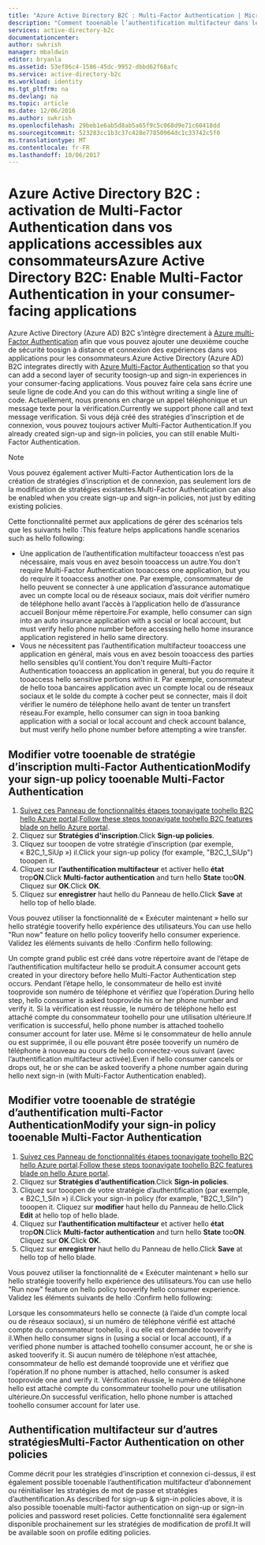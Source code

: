 ```yaml
---
title: "Azure Active Directory B2C : Multi-Factor Authentication | Microsoft Docs"
description: "Comment tooenable l’authentification multifacteur dans les applications pour les consommateurs sécurisées par Azure Active Directory B2C"
services: active-directory-b2c
documentationcenter: 
author: swkrish
manager: mbaldwin
editor: bryanla
ms.assetid: 53ef86c4-1586-45dc-9952-dbbd62f68afc
ms.service: active-directory-b2c
ms.workload: identity
ms.tgt_pltfrm: na
ms.devlang: na
ms.topic: article
ms.date: 12/06/2016
ms.author: swkrish
ms.openlocfilehash: 29beb1e6ab5d8ab5a65f9c5c068d9e71c60418dd
ms.sourcegitcommit: 523283cc1b3c37c428e77850964dc1c33742c5f0
ms.translationtype: MT
ms.contentlocale: fr-FR
ms.lasthandoff: 10/06/2017
---
```

# <a name="azure-active-directory-b2c-enable-multi-factor-authentication-in-your-consumer-facing-applications"></a><span data-ttu-id="5586e-103">Azure Active Directory B2C : activation de Multi-Factor Authentication dans vos applications accessibles aux consommateurs</span><span class="sxs-lookup"><span data-stu-id="5586e-103">Azure Active Directory B2C: Enable Multi-Factor Authentication in your consumer-facing applications</span></span>
<span data-ttu-id="5586e-104">Azure Active Directory (Azure AD) B2C s’intègre directement à [Azure multi-Factor Authentication](../multi-factor-authentication/multi-factor-authentication.md) afin que vous pouvez ajouter une deuxième couche de sécurité toosign à distance et connexion des expériences dans vos applications pour les consommateurs.</span><span class="sxs-lookup"><span data-stu-id="5586e-104">Azure Active Directory (Azure AD) B2C integrates directly with [Azure Multi-Factor Authentication](../multi-factor-authentication/multi-factor-authentication.md) so that you can add a second layer of security toosign-up and sign-in experiences in your consumer-facing applications.</span></span> <span data-ttu-id="5586e-105">Vous pouvez faire cela sans écrire une seule ligne de code.</span><span class="sxs-lookup"><span data-stu-id="5586e-105">And you can do this without writing a single line of code.</span></span> <span data-ttu-id="5586e-106">Actuellement, nous prenons en charge un appel téléphonique et un message texte pour la vérification.</span><span class="sxs-lookup"><span data-stu-id="5586e-106">Currently we support phone call and text message verification.</span></span> <span data-ttu-id="5586e-107">Si vous déjà créé des stratégies d’inscription et de connexion, vous pouvez toujours activer Multi-Factor Authentication.</span><span class="sxs-lookup"><span data-stu-id="5586e-107">If you already created sign-up and sign-in policies, you can still enable Multi-Factor Authentication.</span></span>

> [!NOTE]
> <span data-ttu-id="5586e-108">Vous pouvez également activer Multi-Factor Authentication lors de la création de stratégies d’inscription et de connexion, pas seulement lors de la modification de stratégies existantes.</span><span class="sxs-lookup"><span data-stu-id="5586e-108">Multi-Factor Authentication can also be enabled when you create sign-up and sign-in policies, not just by editing existing policies.</span></span>
> 
> 

<span data-ttu-id="5586e-109">Cette fonctionnalité permet aux applications de gérer des scénarios tels que les suivants hello :</span><span class="sxs-lookup"><span data-stu-id="5586e-109">This feature helps applications handle scenarios such as hello following:</span></span>

* <span data-ttu-id="5586e-110">Une application de l’authentification multifacteur tooaccess n’est pas nécessaire, mais vous en avez besoin tooaccess un autre.</span><span class="sxs-lookup"><span data-stu-id="5586e-110">You don't require Multi-Factor Authentication tooaccess one application, but you do require it tooaccess another one.</span></span> <span data-ttu-id="5586e-111">Par exemple, consommateur de hello peuvent se connecter à une application d’assurance automatique avec un compte local ou de réseaux sociaux, mais doit vérifier numéro de téléphone hello avant l’accès à l’application hello de d’assurance accueil Bonjour même répertoire.</span><span class="sxs-lookup"><span data-stu-id="5586e-111">For example, hello consumer can sign into an auto insurance application with a social or local account, but must verify hello phone number before accessing hello home insurance application registered in hello same directory.</span></span>
* <span data-ttu-id="5586e-112">Vous ne nécessitent pas l’authentification multifacteur tooaccess une application en général, mais vous en avez besoin tooaccess des parties hello sensibles qu’il contient.</span><span class="sxs-lookup"><span data-stu-id="5586e-112">You don't require Multi-Factor Authentication tooaccess an application in general, but you do require it tooaccess hello sensitive portions within it.</span></span> <span data-ttu-id="5586e-113">Par exemple, consommateur de hello tooa bancaires application avec un compte local ou de réseaux sociaux et le solde du compte à cocher peut se connecter, mais il doit vérifier le numéro de téléphone hello avant de tenter un transfert réseau.</span><span class="sxs-lookup"><span data-stu-id="5586e-113">For example, hello consumer can sign in tooa banking application with a social or local account and check account balance, but must verify hello phone number before attempting a wire transfer.</span></span>

## <a name="modify-your-sign-up-policy-tooenable-multi-factor-authentication"></a><span data-ttu-id="5586e-114">Modifier votre tooenable de stratégie d’inscription multi-Factor Authentication</span><span class="sxs-lookup"><span data-stu-id="5586e-114">Modify your sign-up policy tooenable Multi-Factor Authentication</span></span>
1. <span data-ttu-id="5586e-115">[Suivez ces Panneau de fonctionnalités étapes toonavigate toohello B2C hello Azure portal](active-directory-b2c-app-registration.md#navigate-to-b2c-settings).</span><span class="sxs-lookup"><span data-stu-id="5586e-115">[Follow these steps toonavigate toohello B2C features blade on hello Azure portal](active-directory-b2c-app-registration.md#navigate-to-b2c-settings).</span></span>
2. <span data-ttu-id="5586e-116">Cliquez sur **Stratégies d'inscription**.</span><span class="sxs-lookup"><span data-stu-id="5586e-116">Click **Sign-up policies**.</span></span>
3. <span data-ttu-id="5586e-117">Cliquez sur tooopen de votre stratégie d’inscription (par exemple, « B2C_1_SiUp ») il.</span><span class="sxs-lookup"><span data-stu-id="5586e-117">Click your sign-up policy (for example, "B2C_1_SiUp") tooopen it.</span></span>
4. <span data-ttu-id="5586e-118">Cliquez sur **l’authentification multifacteur** et activer hello **état** trop**ON**.</span><span class="sxs-lookup"><span data-stu-id="5586e-118">Click **Multi-factor authentication** and turn hello **State** too**ON**.</span></span> <span data-ttu-id="5586e-119">Cliquez sur **OK**.</span><span class="sxs-lookup"><span data-stu-id="5586e-119">Click **OK**.</span></span>
5. <span data-ttu-id="5586e-120">Cliquez sur **enregistrer** haut hello du Panneau de hello.</span><span class="sxs-lookup"><span data-stu-id="5586e-120">Click **Save** at hello top of hello blade.</span></span>

<span data-ttu-id="5586e-121">Vous pouvez utiliser la fonctionnalité de « Exécuter maintenant » hello sur hello stratégie tooverify hello expérience des utilisateurs.</span><span class="sxs-lookup"><span data-stu-id="5586e-121">You can use hello "Run now" feature on hello policy tooverify hello consumer experience.</span></span> <span data-ttu-id="5586e-122">Validez les éléments suivants de hello :</span><span class="sxs-lookup"><span data-stu-id="5586e-122">Confirm hello following:</span></span>

<span data-ttu-id="5586e-123">Un compte grand public est créé dans votre répertoire avant de l’étape de l’authentification multifacteur hello se produit.</span><span class="sxs-lookup"><span data-stu-id="5586e-123">A consumer account gets created in your directory before hello Multi-Factor Authentication step occurs.</span></span> <span data-ttu-id="5586e-124">Pendant l’étape hello, le consommateur de hello est invité tooprovide son numéro de téléphone et vérifiez que l’opération.</span><span class="sxs-lookup"><span data-stu-id="5586e-124">During hello step, hello consumer is asked tooprovide his or her phone number and verify it.</span></span> <span data-ttu-id="5586e-125">Si la vérification est réussie, le numéro de téléphone hello est attaché compte du consommateur toohello pour une utilisation ultérieure.</span><span class="sxs-lookup"><span data-stu-id="5586e-125">If verification is successful, hello phone number is attached toohello consumer account for later use.</span></span> <span data-ttu-id="5586e-126">Même si le consommateur de hello annule ou est supprimée, il ou elle pouvant être posée tooverify un numéro de téléphone à nouveau au cours de hello connectez-vous suivant (avec l’authentification multifacteur activée).</span><span class="sxs-lookup"><span data-stu-id="5586e-126">Even if hello consumer cancels or drops out, he or she can be asked tooverify a phone number again during hello next sign-in (with Multi-Factor Authentication enabled).</span></span>

## <a name="modify-your-sign-in-policy-tooenable-multi-factor-authentication"></a><span data-ttu-id="5586e-127">Modifier votre tooenable de stratégie d’authentification multi-Factor Authentication</span><span class="sxs-lookup"><span data-stu-id="5586e-127">Modify your sign-in policy tooenable Multi-Factor Authentication</span></span>
1. <span data-ttu-id="5586e-128">[Suivez ces Panneau de fonctionnalités étapes toonavigate toohello B2C hello Azure portal](active-directory-b2c-app-registration.md#navigate-to-b2c-settings).</span><span class="sxs-lookup"><span data-stu-id="5586e-128">[Follow these steps toonavigate toohello B2C features blade on hello Azure portal](active-directory-b2c-app-registration.md#navigate-to-b2c-settings).</span></span>
2. <span data-ttu-id="5586e-129">Cliquez sur **Stratégies d’authentification**.</span><span class="sxs-lookup"><span data-stu-id="5586e-129">Click **Sign-in policies**.</span></span>
3. <span data-ttu-id="5586e-130">Cliquez sur tooopen de votre stratégie d’authentification (par exemple, « B2C_1_SiIn ») il.</span><span class="sxs-lookup"><span data-stu-id="5586e-130">Click your sign-in policy (for example, "B2C_1_SiIn") tooopen it.</span></span> <span data-ttu-id="5586e-131">Cliquez sur **modifier** haut hello du Panneau de hello.</span><span class="sxs-lookup"><span data-stu-id="5586e-131">Click **Edit** at hello top of hello blade.</span></span>
4. <span data-ttu-id="5586e-132">Cliquez sur **l’authentification multifacteur** et activer hello **état** trop**ON**.</span><span class="sxs-lookup"><span data-stu-id="5586e-132">Click **Multi-factor authentication** and turn hello **State** too**ON**.</span></span> <span data-ttu-id="5586e-133">Cliquez sur **OK**.</span><span class="sxs-lookup"><span data-stu-id="5586e-133">Click **OK**.</span></span>
5. <span data-ttu-id="5586e-134">Cliquez sur **enregistrer** haut hello du Panneau de hello.</span><span class="sxs-lookup"><span data-stu-id="5586e-134">Click **Save** at hello top of hello blade.</span></span>

<span data-ttu-id="5586e-135">Vous pouvez utiliser la fonctionnalité de « Exécuter maintenant » hello sur hello stratégie tooverify hello expérience des utilisateurs.</span><span class="sxs-lookup"><span data-stu-id="5586e-135">You can use hello "Run now" feature on hello policy tooverify hello consumer experience.</span></span> <span data-ttu-id="5586e-136">Validez les éléments suivants de hello :</span><span class="sxs-lookup"><span data-stu-id="5586e-136">Confirm hello following:</span></span>

<span data-ttu-id="5586e-137">Lorsque les consommateurs hello se connecte (à l’aide d’un compte local ou de réseaux sociaux), si un numéro de téléphone vérifié est attaché compte du consommateur toohello, il ou elle est demandée tooverify il.</span><span class="sxs-lookup"><span data-stu-id="5586e-137">When hello consumer signs in (using a social or local account), if a verified phone number is attached toohello consumer account, he or she is asked tooverify it.</span></span> <span data-ttu-id="5586e-138">Si aucun numéro de téléphone n’est attachée, consommateur de hello est demandé tooprovide une et vérifiez que l’opération.</span><span class="sxs-lookup"><span data-stu-id="5586e-138">If no phone number is attached, hello consumer is asked tooprovide one and verify it.</span></span> <span data-ttu-id="5586e-139">Vérification réussie, le numéro de téléphone hello est attaché compte du consommateur toohello pour une utilisation ultérieure.</span><span class="sxs-lookup"><span data-stu-id="5586e-139">On successful verification, hello phone number is attached toohello consumer account for later use.</span></span>

## <a name="multi-factor-authentication-on-other-policies"></a><span data-ttu-id="5586e-140">Authentification multifacteur sur d’autres stratégies</span><span class="sxs-lookup"><span data-stu-id="5586e-140">Multi-Factor Authentication on other policies</span></span>
<span data-ttu-id="5586e-141">Comme décrit pour les stratégies d’inscription et connexion ci-dessus, il est également possible tooenable l’authentification multifacteur d’abonnement ou réinitialiser les stratégies de mot de passe et stratégies d’authentification.</span><span class="sxs-lookup"><span data-stu-id="5586e-141">As described for sign-up & sign-in policies above, it is also possible tooenable multi-factor authentication on sign-up or sign-in policies and password reset policies.</span></span> <span data-ttu-id="5586e-142">Cette fonctionnalité sera également disponible prochainement sur les stratégies de modification de profil.</span><span class="sxs-lookup"><span data-stu-id="5586e-142">It will be available soon on profile editing policies.</span></span>

